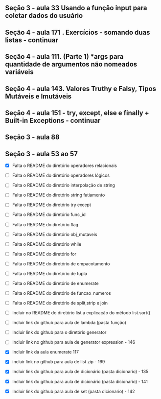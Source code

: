 ## Seção 3 - aula 33 Usando a função input para coletar dados do usuário
## Seção 4 - aula 171 . Exercícios - somando duas listas - continuar

## Seção 4 - aula 111. (Parte 1) *args para quantidade de argumentos não nomeados variáveis 
## Seção 4 - aula 143.  Valores Truthy e Falsy, Tipos Mutáveis e Imutáveis
## Seção 4 - aula 151 - try, except, else e finally + Built-in Exceptions - continuar
## Seção 3 - aula 88
## Seção 3 - aula 53 ao 57

- [x] Falta o README do diretório operadores relacionais
- [ ] Falta o README do diretório operadores lógicos
- [ ] Falta o README do diretório interpolação de string
- [ ] Falta o README do diretório string fatiamento
- [ ] Falta o README do diretório try except
- [ ] Falta o README do diretório func_id                       
- [ ] Falta o README do diretório flag
- [ ] Falta o README do diretório obj_mutaveis
- [ ] Falta o README do diretório while
- [ ] Falta o README do diretório for
- [ ] Falta o README do diretório de empacotamento
- [ ] Falta o README do diretório de tupla
- [ ] Falta o README do diretório de enumerate
- [ ] Falta o README do diretório de funcao_numeros
- [ ] Falta o README do diretório de split,strip e join
- [ ] Incluir no README do diretório list a explicação do método list.sort()
- [ ] Incluir link do github para aula de lambda (pasta função)
- [ ] Incluir link do github para o diretório generator
- [ ] Incluir link no github para aula de generator expression - 146
- [x] Incluir link da aula enumerate 117
- [x] incluir link no github para aula de list zip - 169
- [x] Incluir link do github para aula de dicionário (pasta dicionario) - 135
- [x] Incluir link do github para aula de dicionário (pasta dicionario) - 141
- [x] Incluir link do github para aula de set (pasta dicionario) - 142













